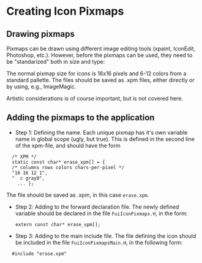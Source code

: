 <!---
  SPDX-FileCopyrightText: 2023 SAP SE

  SPDX-License-Identifier: Apache-2.0

  This file is part of FEDEM - https://openfedem.org
--->

# Creating Icon Pixmaps

## Drawing pixmaps

Pixmaps can be drawn using different image editing tools (xpaint, IconEdit,
Photoshop, etc.). However, before the pixmaps can be used, they need to be
"standarized" both in size and type:

The normal pixmap size for icons is 16x16 pixels and 6-12 colors from
a standard pallette. The files should be saved as .xpm files, either directly
or by using, e.g., ImageMagic.

Artistic considerations is of course important, but is not covered here.

## Adding the pixmaps to the application

* Step 1: Defining the name. Each unique pixmap has it's own variable name
  in global scope (ugly, but true). This is defined in the second line of the
  xpm-file, and should have the form
```
  /* XPM */
  static const char* erase_xpm[] = {
  /* columns rows colors chars-per-pixel */
  "16 16 12 1",
  "  c gray0",
    ... };
```
  The file should be saved as <command>.xpm, in this case `erase.xpm`.

* Step 2: Adding to the forward declaration file.
  The newly defined variable should be declared in the file
  `FuiIconPixmaps.H`, in the form:
  ```
  extern const char* erase_xpm[];
  ```

* Step 3: Adding to the main include file.
  The file defining the icon should be included in the file
  `FuiIconPixmapsMain.H`, in the following form:
```
  #include "erase.xpm"
```
